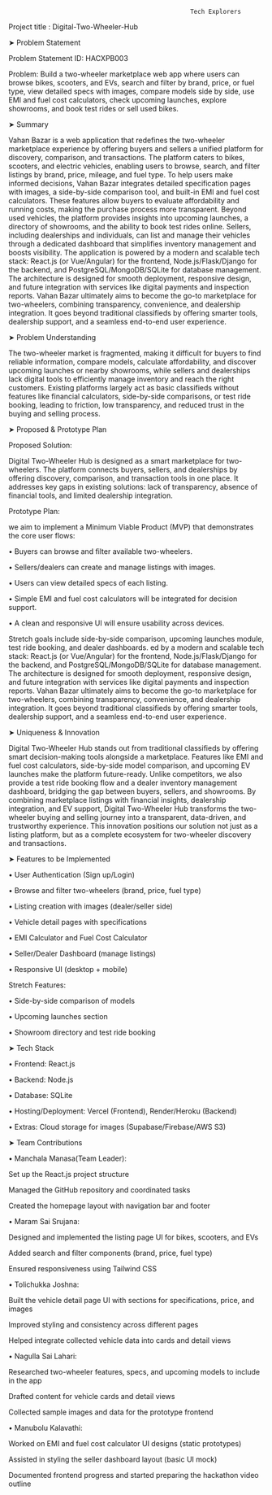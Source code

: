                                                       Tech Explorers	
Project title : Digital-Two-Wheeler-Hub

➤ Problem Statement

Problem Statement ID: HACXPB003

Problem: Build a two-wheeler marketplace web app where users can browse bikes, scooters, and EVs, search and filter by brand, price, or fuel type, view detailed specs with images, compare models side by side, use EMI and fuel cost calculators, check upcoming launches, explore showrooms, and book test rides or sell used bikes.

➤ Summary 

Vahan Bazar is a web application that redefines the two-wheeler marketplace experience by offering buyers and sellers a unified platform for discovery, comparison, and transactions. The platform caters to bikes, scooters, and electric vehicles, enabling users to browse, search, and filter listings by brand, price, mileage, and fuel type.
To help users make informed decisions, Vahan Bazar integrates detailed specification pages with images, a side-by-side comparison tool, and built-in EMI and fuel cost calculators. These features allow buyers to evaluate affordability and running costs, making the purchase process more transparent.
Beyond used vehicles, the platform provides insights into upcoming launches, a directory of showrooms, and the ability to book test rides online. Sellers, including dealerships and individuals, can list and manage their vehicles through a dedicated dashboard that simplifies inventory management and boosts visibility.
The application is powered by a modern and scalable tech stack: React.js (or Vue/Angular) for the frontend, Node.js/Flask/Django for the backend, and PostgreSQL/MongoDB/SQLite for database management. The architecture is designed for smooth deployment, responsive design, and future integration with services like digital payments and inspection reports.
Vahan Bazar ultimately aims to become the go-to marketplace for two-wheelers, combining transparency, convenience, and dealership integration. It goes beyond traditional classifieds by offering smarter tools, dealership support, and a seamless end-to-end user experience.

➤ Problem Understanding

The two-wheeler market is fragmented, making it difficult for buyers to find reliable information, compare models, calculate affordability, and discover upcoming launches or nearby showrooms, while sellers and dealerships lack digital tools to efficiently manage inventory and reach the right customers. Existing platforms largely act as basic classifieds without features like financial calculators, side-by-side comparisons, or test ride booking, leading to friction, low transparency, and reduced trust in the buying and selling process.

➤ Proposed & Prototype Plan

Proposed Solution:

Digital Two-Wheeler Hub is designed as a smart marketplace for two-wheelers. The platform connects buyers, sellers, and dealerships by offering discovery, comparison, and transaction tools in one place. It addresses key gaps in existing solutions: lack of transparency, absence of financial tools, and limited dealership integration.

Prototype Plan:

we aim to implement a Minimum Viable Product (MVP) that demonstrates the core user flows:

•	Buyers can browse and filter available two-wheelers.

•	Sellers/dealers can create and manage listings with images.

•	Users can view detailed specs of each listing.

•	Simple EMI and fuel cost calculators will be integrated for decision support.

•	A clean and responsive UI will ensure usability across devices.

Stretch goals include side-by-side comparison, upcoming launches module, test ride booking, and dealer dashboards.
ed by a modern and scalable tech stack: React.js (or Vue/Angular) for the frontend, Node.js/Flask/Django for the backend, and PostgreSQL/MongoDB/SQLite for database management. The architecture is designed for smooth deployment, responsive design, and future integration with services like digital payments and inspection reports.
Vahan Bazar ultimately aims to become the go-to marketplace for two-wheelers, combining transparency, convenience, and dealership integration. It goes beyond traditional classifieds by offering smarter tools, dealership support, and a seamless end-to-end user experience.



➤ Uniqueness & Innovation

Digital Two-Wheeler Hub stands out from traditional classifieds by offering smart decision-making tools alongside a marketplace. Features like EMI and fuel cost calculators, side-by-side model comparison, and upcoming EV launches make the platform future-ready. Unlike competitors, we also provide a test ride booking flow and a dealer inventory management dashboard, bridging the gap between buyers, sellers, and showrooms.
By combining marketplace listings with financial insights, dealership integration, and EV support, Digital Two-Wheeler Hub transforms the two-wheeler buying and selling journey into a transparent, data-driven, and trustworthy experience. This innovation positions our solution not just as a listing platform, but as a complete ecosystem for two-wheeler discovery and transactions.

➤ Features to be Implemented

•	User Authentication (Sign up/Login)

•	Browse and filter two-wheelers (brand, price, fuel type)

• Listing creation with images (dealer/seller side)

• Vehicle detail pages with specifications

•	EMI Calculator and Fuel Cost Calculator

•	Seller/Dealer Dashboard (manage listings)

•	Responsive UI (desktop + mobile)

Stretch Features:

•	Side-by-side comparison of models

•	Upcoming launches section

•	Showroom directory and test ride booking

➤ Tech Stack

•	Frontend: React.js 

•	Backend: Node.js 

•	Database: SQLite

•	Hosting/Deployment: Vercel (Frontend), Render/Heroku (Backend)

•	Extras: Cloud storage for images (Supabase/Firebase/AWS S3)


➤ Team Contributions


•	Manchala Manasa(Team Leader):
  
  Set up the React.js project structure

  Managed the GitHub repository and coordinated tasks
  
  Created the homepage layout with navigation bar and footer

•	Maram Sai Srujana:
  
  Designed and implemented the listing page UI for bikes, scooters, and EVs

  Added search and filter components (brand, price, fuel type)

  Ensured responsiveness using Tailwind CSS

•	Tolichukka Joshna:

  Built the vehicle detail page UI with sections for specifications, price, and images

  Improved styling and consistency across different pages
  
  Helped integrate collected vehicle data into cards and detail views

•	Nagulla Sai Lahari:

  Researched two-wheeler features, specs, and upcoming models to include in the app
  
  Drafted content for vehicle cards and detail views

  Collected sample images and data for the prototype frontend

•	Manubolu Kalavathi:

  Worked on EMI and fuel cost calculator UI designs (static prototypes)

  Assisted in styling the seller dashboard layout (basic UI mock)

  Documented frontend progress and started preparing the hackathon video outline
